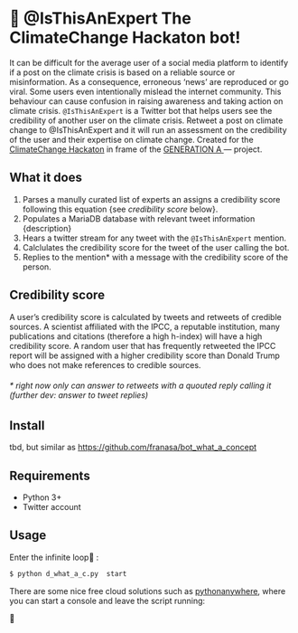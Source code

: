 # :seedling: @IsThisAnExpert The ClimateChange Hackaton bot!

It can be difficult for the average user of a social media platform to identify if a post on the climate crisis is based on a reliable source or misinformation. As a consequence, erroneous ‘news’ are reproduced or go viral. Some users even intentionally mislead the internet community. This behaviour can cause confusion in raising awareness and taking action on climate crisis.
`@IsThisAnExpert` is a Twitter bot that helps users see the credibility of another user on the climate crisis. Retweet a post on climate change to @IsThisAnExpert and it will run an assessment on the credibility of the user and their expertise on climate change. Created for the [ClimateChange Hackaton](https://www.goethe.de/prj/one/en/gea/for/clc/ag.html) in frame of the [GENERATION A ](https://www.goethe.de/prj/one/en/gea.html) — project.

## What it does 

1. Parses a manully curated list of experts an assigns a credibility score following this equation {see *credibility score* below}.
2. Populates a MariaDB database with relevant tweet information {description}
3. Hears a twitter stream for any tweet with the `@IsThisAnExpert` mention. 
4. Calclulates the credibility score for the tweet of the user calling the bot.
5. Replies to the mention* with a message with the credibility score of the person. 

## Credibility score

A user’s credibility score is calculated by tweets and retweets of credible sources. A scientist affiliated with the IPCC, a reputable institution, many publications and citations (therefore a high h-index) will have a high credibility score. A random user that has frequently retweeted the IPCC report will be assigned with a higher credibility score than Donald Trump who does not make references to credible sources.
 

###### * right now only can answer to retweets with a quouted reply calling it (further dev: answer to tweet replies)

## Install

tbd, but similar as https://github.com/franasa/bot_what_a_concept

## Requirements

* Python 3+
* Twitter account

## Usage

Enter the infinite loop:tada: :

```bash
$ python d_what_a_c.py  start
```


There are some nice free cloud solutions such as [pythonanywhere](https://www.pythonanywhere.com/), where you can start a console and leave the script running:



:green_heart:

